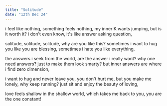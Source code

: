 ```yaml
---
title: "Solitude"
date: "12th Dec 24"
---
```


i feel like nothing,
something feels nothing,
my inner K wants jumping,
but is it worth it?
i don't even know,
it's like answer asking question,

solitude, solitude, solitude,
why are you like this?
sometimes i want to hug you like you are blessing,
sometimes i hate you like everything,

the answers i seek from the world,
are the answer i really want?
why one need answers?
just to make them look smarty?
but inner answers are where i find zero dimension,

i want to hug and never leave you,
you don't hurt me, but you make me lonely,
why keep running?
just sit and enjoy the beauty of loving,

love feels shallow in the shallow world,
which takes me back to you,
you are the one constant!